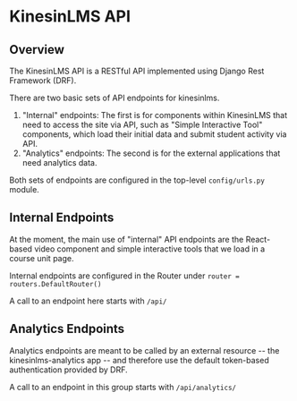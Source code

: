 # KinesinLMS API

## Overview

The KinesinLMS API is a RESTful API implemented using Django Rest Framework (DRF).

There are two basic sets of API endpoints for kinesinlms.

1. "Internal" endpoints: The first is for components within KinesinLMS that need to access the site via API, such as
   "Simple Interactive Tool" components, which load their initial data and submit student activity via API.
2. "Analytics" endpoints: The second is for the external applications that need analytics data.

Both sets of endpoints are configured in the top-level `config/urls.py` module.

## Internal Endpoints

At the moment, the main use of "internal" API endpoints are the React-based video component and
simple interactive tools that we load in a course unit page.

Internal endpoints are configured in the Router under `router = routers.DefaultRouter()`

A call to an endpoint here starts with `/api/`

## Analytics Endpoints

Analytics endpoints are meant to be called by an external resource -- the kinesinlms-analytics app -- and therefore use
the default token-based authentication provided by DRF.

A call to an endpoint in this group starts with `/api/analytics/`
